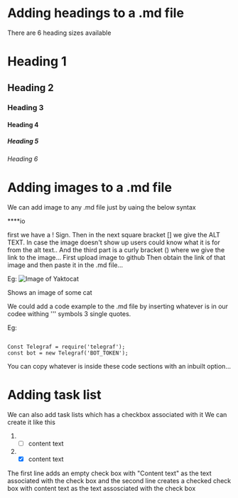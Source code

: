 # Adding headings to a .md file
There are 6 heading sizes available

# Heading 1
## Heading 2
### Heading 3
#### Heading 4
##### Heading 5
###### Heading 6

# Adding images to a .md file
We can add image to any .md file just by uaing the below syntax

**![<Image Alt text>](<image web link>)**io

first we have a ! Sign. Then in the next square bracket [] we give the ALT TEXT.
In case the  image doesn't show up users could know what it is for from the alt text..
And the third part is a curly bracket () where we give the link to the image... First upload image to github
Then obtain the link of that image and then paste it in the .md file...

Eg: ![Image of Yaktocat](https://octodex.github.com/images/yaktocat.png)

Shows an image of some cat


We could add a code example to the .md file by inserting whatever is in our codee withing ''' symbols 3 single quotes.

Eg:
```

Const Telegraf = require('telegraf');
const bot = new Telegraf('BOT_TOKEN');

```


You can copy whatever is inside these code sections with an inbuilt option...

# Adding task list

We can also add task lists which has a checkbox associated with it
We can create it like this
1.  - [ ] content text
2.  - [x] content text

The first line adds an empty check box with "Content text" as the text associated with the check box
and the second line creates a checked check box with content text as the text assosciated with the check box
